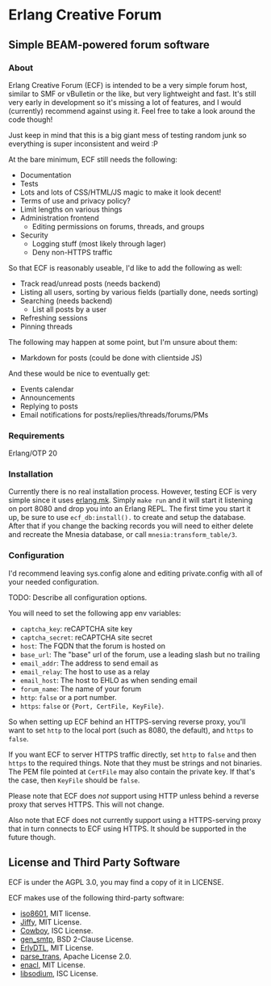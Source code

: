 # Erlang Creative Forum
## Simple BEAM-powered forum software

### About

Erlang Creative Forum (ECF) is intended to be a very simple forum host, similar
to SMF or vBulletin or the like, but very lightweight and fast. It's still very
early in development so it's missing a lot of features, and I would (currently)
recommend against using it. Feel free to take a look around the code though!

Just keep in mind that this is a big giant mess of testing random junk so
everything is super inconsistent and weird :P

At the bare minimum, ECF still needs the following:
* Documentation
* Tests
* Lots and lots of CSS/HTML/JS magic to make it look decent!
* Terms of use and privacy policy?
* Limit lengths on various things
* Administration frontend
    * Editing permissions on forums, threads, and groups
* Security
    * Logging stuff (most likely through lager)
    * Deny non-HTTPS traffic

So that ECF is reasonably useable, I'd like to add the following as well:
* Track read/unread posts (needs backend)
* Listing all users, sorting by various fields (partially done, needs sorting)
* Searching (needs backend)
    * List all posts by a user
* Refreshing sessions
* Pinning threads

The following may happen at some point, but I'm unsure about them:
* Markdown for posts (could be done with clientside JS)

And these would be nice to eventually get:
* Events calendar
* Announcements
* Replying to posts
* Email notifications for posts/replies/threads/forums/PMs

### Requirements
Erlang/OTP 20


### Installation
Currently there is no real installation process. However, testing ECF is very
simple since it uses [erlang.mk](https://erlang.mk). Simply `make run` and it
will start it listening on port 8080 and drop you into an Erlang REPL. The first
time you start it up, be sure to use `ecf_db:install().` to create and setup the
database. After that if you change the backing records you will need to either
delete and recreate the Mnesia database, or call `mnesia:transform_table/3`.

### Configuration
I'd recommend leaving sys.config alone and editing private.config with all of
your needed configuration.

TODO: Describe all configuration options.

You will need to set the following app env variables:
* `captcha_key`: reCAPTCHA site key
* `captcha_secret`: reCAPTCHA site secret
* `host`: The FQDN that the forum is hosted on
* `base_url`: The "base" url of the forum, use a leading slash but no trailing
* `email_addr`: The address to send email as
* `email_relay`: The host to use as a relay
* `email_host`: The host to EHLO as when sending email
* `forum_name`: The name of your forum
* `http`: `false` or a port number.
* `https`: `false` or `{Port, CertFile, KeyFile}`.

So when setting up ECF behind an HTTPS-serving reverse proxy, you'll want to set
`http` to the local port (such as 8080, the default), and `https` to `false`.

If you want ECF to server HTTPS traffic directly, set `http` to `false` and then
`https` to the required things. Note that they must be strings and not binaries.
The PEM file pointed at `CertFile` may also contain the private key. If that's
the case, then `KeyFile` should be `false`.

Please note that ECF does *not* support using HTTP unless behind a reverse proxy
that serves HTTPS. This will not change.

Also note that ECF does not currently support using a HTTPS-serving proxy that
in turn connects to ECF using HTTPS. It should be supported in the future
though.

## License and Third Party Software
ECF is under the AGPL 3.0, you may find a copy of it in LICENSE.

ECF makes use of the following third-party software:

* [iso8601](https://github.com/erlsci/iso8601), MIT license.
* [Jiffy](https://github.com/davisp/jiffy), MIT License.
* [Cowboy](https://github.com/ninenines/cowboy), ISC License.
* [gen_smtp](https://github.com/Vagabond/gen_smtp), BSD 2-Clause License.
* [ErlyDTL](https://github.com/erlydtl/erlydtl), MIT License.
* [parse_trans](https://github.com/uwiger/parse_trans), Apache License 2.0.
* [enacl](https://github.com/jlouis/enacl), MIT License.
* [libsodium](https://github.com/jedisct1/libsodium), ISC License.

